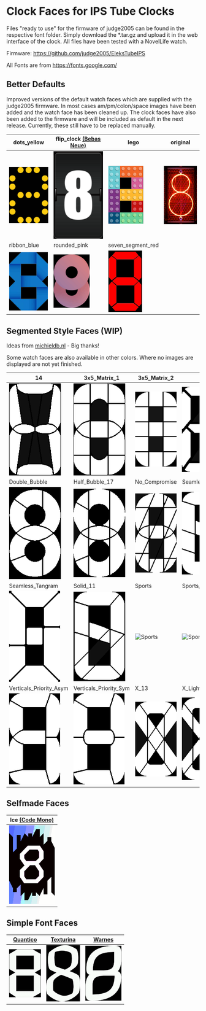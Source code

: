 # Clock Faces for IPS Tube Clocks

Files "ready to use" for the firmware of judge2005 can be found in the respective font folder. Simply download the *.tar.gz and upload it in the web interface of the clock. All files have been tested with a NovelLife watch.

Firmware: https://github.com/judge2005/EleksTubeIPS

All Fonts are from https://fonts.google.com/

## Better Defaults
Improved versions of the default watch faces which are supplied with the judge2005 firmware. In most cases am/pm/colon/space images have been added and the watch face has been cleaned up. The clock faces have also been added to the firmware and will be included as default in the next release. Currently, these still have to be replaced manually.

dots_yellow | flip_clock [(Bebas Neue)](https://fonts.google.com/specimen/Bebas+Neue) | lego | original
-------- | -------- | -------- | --------
![dots_yellow](Better_Defaults/dots_yellow/crop/8.bmp) | ![flip_clock](Better_Defaults/flip_clock/8.bmp) | ![lego](Better_Defaults/lego/8.bmp) | ![original](Better_Defaults/original/8.bmp) |
ribbon_blue | rounded_pink | seven_segment_red |
![ribbon_blue](Better_Defaults/ribbon_blue/8.bmp) | ![rounded_pink](Better_Defaults/rounded_pink/crop/8.bmp) | ![Captive Portal](Better_Defaults/seven_segment_red/crop/8.bmp) |

## Segmented Style Faces (WIP)
Ideas from [michieldb.nl](http://www.michieldb.nl/other/segments/) - Big thanks!

Some watch faces are also available in other colors. Where no images are displayed are not yet finished.

14 | 3x5_Matrix_1 | 3x5_Matrix_2 | 9 | Classic
-------- | -------- | -------- | -------- | --------
![14](Segment_Style_Faces/14/white/8.bmp) | ![3x5_Matrix_1](Segment_Style_Faces/3x5_Matrix_1/white/8.bmp) | ![3x5_Matrix_2](Segment_Style_Faces/3x5_Matrix_2/white/8.bmp) | ![9](Segment_Style_Faces/9/white/8.bmp) | ![classic](Segment_Style_Faces/Classic/white/8.bmp) 
Double_Bubble | Half_Bubble_17 | No_Compromise | Seamless_Regular | Seamless_Round
![Double_Bubble](Segment_Style_Faces/Double_Bubble/white/8.bmp) | ![Half_Bubble_17](Segment_Style_Faces/Half_Bubble_17/white/8.bmp) | ![No_Compromise](Segment_Style_Faces/No_Compromise/white/8.bmp) | ![Seamless_Regular](Segment_Style_Faces/Seamless_Regular/white/8.bmp) | ![Seamless_Round](Segment_Style_Faces/Seamless_Round/white/8.bmp) 
Seamless_Tangram | Solid_11 | Sports | Sports_9 | Ugly
![Seamless_Tangram](Segment_Style_Faces/Seamless_Tangram/white/8.bmp) | ![Solid_11](Segment_Style_Faces/Solid_11/white/8.bmp) | ![Sports](Segment_Style_Faces/Sports/white/8.bmp) | ![Sports_9](Segment_Style_Faces/Sports_9/white/8.bmp) | ![Ugly](Segment_Style_Faces/Ugly/white/8.bmp) 
Verticals_Priority_Asym | Verticals_Priority_Sym | X_13 | X_Light_15
![Verticals_Priority_Asym](Segment_Style_Faces/Verticals_Priority_Asym/white/8.bmp) | ![Verticals_Priority_Sym](Segment_Style_Faces/Verticals_Priority_Sym/white/8.bmp) | ![X_13](Segment_Style_Faces/X_13/white/8.bmp) | ![X_Light_15](Segment_Style_Faces/X_Light_15/white/8.bmp) | 


## Selfmade Faces

Ice [(Code Mono)](https://fonts.google.com/specimen/Kode+Mono) |
-------- |
![Ice](Selfmade_Faces/Ice/8.bmp) |

## Simple Font Faces
[Quantico](https://fonts.google.com/specimen/Quantico) | [Texturina](https://fonts.google.com/specimen/Texturina) | [Warnes](https://fonts.google.com/specimen/Warnes)
-------- | -------- | --------
![Quantico](Simple_Font_Faces/Quantico/Quantico_white/crop/8.bmp) | ![Texturina](Simple_Font_Faces/Texturina/Texturina_white/crop/8.bmp) | ![Warnes](Simple_Font_Faces/Warnes/Warnes_white/crop/8.bmp)
